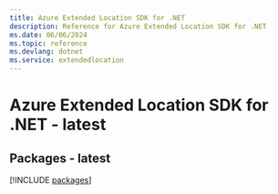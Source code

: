 ```yaml
---
title: Azure Extended Location SDK for .NET
description: Reference for Azure Extended Location SDK for .NET
ms.date: 06/06/2024
ms.topic: reference
ms.devlang: dotnet
ms.service: extendedlocation
---
```

# Azure Extended Location SDK for .NET - latest
## Packages - latest
[!INCLUDE [packages](extended-location-index.md)]